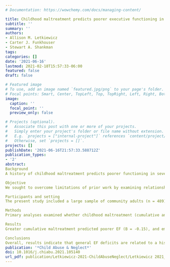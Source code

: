 ```yaml
---
# Documentation: https://wowchemy.com/docs/managing-content/

title: Childhood maltreatment predicts poorer executive functioning in adulthood beyond symptoms of internalizing psychopathology
subtitle: ''
summary: ''
authors:
- Allison M. Letkiewicz
- Carter J. Funkhouser
- Stewart A. Shankman
tags:
categories: []
date: '2021-06-16'
lastmod: 2021-02-18T15:57:33-06:00
featured: false
draft: false

# Featured image
# To use, add an image named `featured.jpg/png` to your page's folder.
# Focal points: Smart, Center, TopLeft, Top, TopRight, Left, Right, BottomLeft, Bottom, BottomRight.
image:
  caption: ''
  focal_point: ''
  preview_only: false

# Projects (optional).
#   Associate this post with one or more of your projects.
#   Simply enter your project's folder or file name without extension.
#   E.g. `projects = ["internal-project"]` references `content/project/deep-learning/index.md`.
#   Otherwise, set `projects = []`.
projects: []
publishDate: '2021-06-16T21:57:33.588712Z'
publication_types:
- '2'
abstract: 
Background
A history of childhood maltreatment predicts poorer functioning in several domains during childhood, including executive function (EF). While there is also evidence of poorer EF in adults with a history of childhood trauma, results are mixed. Notable limitations of previous research are (a) the use of single indicators of EF, and/or (b) not consistently assessing whether childhood maltreatment predicts poorer EF beyond internalizing psychopathology.

Objective
We sought to overcome limitations of prior work by examining relationships between childhood maltreatment and EF in adulthood by using a latent factor of EF derived from multiple indicators and including psychopathology covariates in our analyses.

Participants and setting
The present study included a large sample of community adults (n = 489) who were oversampled for internalizing psychopathology symptoms.

Methods
Primary analyses examined whether childhood maltreatment (cumulative and subtypes) predicted EF using a latent factor approach and linear mixed effects models. Follow-up analyses assessed the impact of childhood maltreatment on EF beyond internalizing psychopathology symptoms and assessed whether gender moderated relationships between EF and childhood maltreatment.

Results
Greater cumulative maltreatment predicted poorer EF (B = -0.15), and emotional neglect emerged as a unique predictor of EF (B = -0.18). These results remained after controlling for psychopathology symptoms. Gender moderated the relationship between physical abuse and EF, with physical abuse predicting poorer EF among males (B = 0.30), but not females (B = -0.04).

Conclusions
Overall, results indicate that general EF deficits are related to a history of childhood maltreatment, which is not accounted for by internalizing psychopathology symptoms. Potential implications and future directions are discussed.
publication: '*Child Abuse & Neglect*'
doi: 10.1016/j.chiabu.2021.105140
url_pdf: publication/Letkiewicz-2021-ChildAbuseNeglect/Letkiewicz 2021_ChildAbuseNeglect.pdf
---
```

